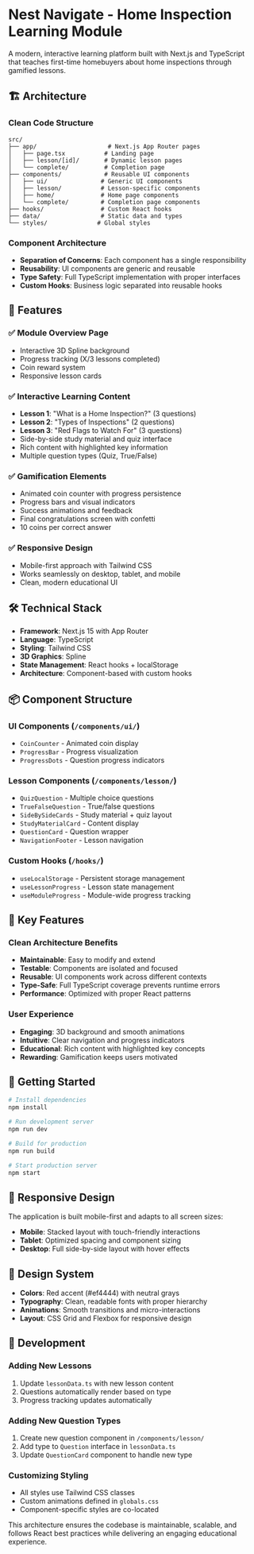 # Nest Navigate - Home Inspection Learning Module

A modern, interactive learning platform built with Next.js and TypeScript that teaches first-time homebuyers about home inspections through gamified lessons.

## 🏗️ Architecture

### Clean Code Structure
```
src/
├── app/                    # Next.js App Router pages
│   ├── page.tsx           # Landing page
│   ├── lesson/[id]/       # Dynamic lesson pages
│   └── complete/          # Completion page
├── components/            # Reusable UI components
│   ├── ui/               # Generic UI components
│   ├── lesson/           # Lesson-specific components
│   ├── home/             # Home page components
│   └── complete/         # Completion page components
├── hooks/                # Custom React hooks
├── data/                 # Static data and types
└── styles/              # Global styles
```

### Component Architecture
- **Separation of Concerns**: Each component has a single responsibility
- **Reusability**: UI components are generic and reusable
- **Type Safety**: Full TypeScript implementation with proper interfaces
- **Custom Hooks**: Business logic separated into reusable hooks

## 🚀 Features

### ✅ Module Overview Page
- Interactive 3D Spline background
- Progress tracking (X/3 lessons completed)
- Coin reward system
- Responsive lesson cards

### ✅ Interactive Learning Content
- **Lesson 1**: "What is a Home Inspection?" (3 questions)
- **Lesson 2**: "Types of Inspections" (2 questions)  
- **Lesson 3**: "Red Flags to Watch For" (3 questions)
- Side-by-side study material and quiz interface
- Rich content with highlighted key information
- Multiple question types (Quiz, True/False)

### ✅ Gamification Elements
- Animated coin counter with progress persistence
- Progress bars and visual indicators
- Success animations and feedback
- Final congratulations screen with confetti
- 10 coins per correct answer

### ✅ Responsive Design
- Mobile-first approach with Tailwind CSS
- Works seamlessly on desktop, tablet, and mobile
- Clean, modern educational UI

## 🛠️ Technical Stack

- **Framework**: Next.js 15 with App Router
- **Language**: TypeScript
- **Styling**: Tailwind CSS
- **3D Graphics**: Spline
- **State Management**: React hooks + localStorage
- **Architecture**: Component-based with custom hooks

## 📦 Component Structure

### UI Components (`/components/ui/`)
- `CoinCounter` - Animated coin display
- `ProgressBar` - Progress visualization
- `ProgressDots` - Question progress indicators

### Lesson Components (`/components/lesson/`)
- `QuizQuestion` - Multiple choice questions
- `TrueFalseQuestion` - True/false questions
- `SideBySideCards` - Study material + quiz layout
- `StudyMaterialCard` - Content display
- `QuestionCard` - Question wrapper
- `NavigationFooter` - Lesson navigation

### Custom Hooks (`/hooks/`)
- `useLocalStorage` - Persistent storage management
- `useLessonProgress` - Lesson state management
- `useModuleProgress` - Module-wide progress tracking

## 🎯 Key Features

### Clean Architecture Benefits
- **Maintainable**: Easy to modify and extend
- **Testable**: Components are isolated and focused
- **Reusable**: UI components work across different contexts
- **Type-Safe**: Full TypeScript coverage prevents runtime errors
- **Performance**: Optimized with proper React patterns

### User Experience
- **Engaging**: 3D background and smooth animations
- **Intuitive**: Clear navigation and progress indicators
- **Educational**: Rich content with highlighted key concepts
- **Rewarding**: Gamification keeps users motivated

## 🚀 Getting Started

```bash
# Install dependencies
npm install

# Run development server
npm run dev

# Build for production
npm run build

# Start production server
npm start
```

## 📱 Responsive Design

The application is built mobile-first and adapts to all screen sizes:
- **Mobile**: Stacked layout with touch-friendly interactions
- **Tablet**: Optimized spacing and component sizing
- **Desktop**: Full side-by-side layout with hover effects

## 🎨 Design System

- **Colors**: Red accent (#ef4444) with neutral grays
- **Typography**: Clean, readable fonts with proper hierarchy
- **Animations**: Smooth transitions and micro-interactions
- **Layout**: CSS Grid and Flexbox for responsive design

## 🔧 Development

### Adding New Lessons
1. Update `lessonData.ts` with new lesson content
2. Questions automatically render based on type
3. Progress tracking updates automatically

### Adding New Question Types
1. Create new question component in `/components/lesson/`
2. Add type to `Question` interface in `lessonData.ts`
3. Update `QuestionCard` component to handle new type

### Customizing Styling
- All styles use Tailwind CSS classes
- Custom animations defined in `globals.css`
- Component-specific styles are co-located

This architecture ensures the codebase is maintainable, scalable, and follows React best practices while delivering an engaging educational experience.